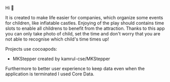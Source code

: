 Hi :wave: 

It is created to make life easier for companies, which organize some events for children, like inflatable castles. Enjoying of the play should contains time slots to enable all childrens to benefit from the attraction. Thanks to this app you can only take photo of child, set the time and don't worry that you are not able to recognise which child's time times up!

Projects use cocoapods: 
* MKStepper created by kamrul-cse/MKStepper

Furthermore to better user experience to keep data even when the application is terminated I used Core Data. 
